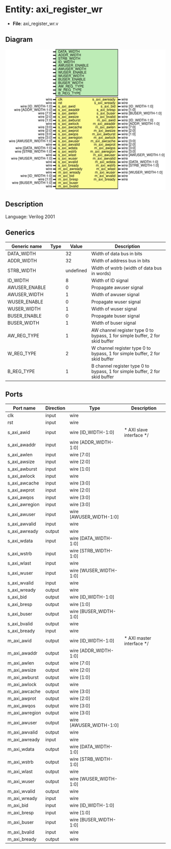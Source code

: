 # Entity: axi_register_wr

- **File**: axi_register_wr.v
## Diagram

![Diagram](axi_register_wr.svg "Diagram")
## Description


 Language: Verilog 2001


## Generics

| Generic name  | Type | Value     | Description                                                                     |
| ------------- | ---- | --------- | ------------------------------------------------------------------------------- |
| DATA_WIDTH    |      | 32        |  Width of data bus in bits                                                      |
| ADDR_WIDTH    |      | 32        |  Width of address bus in bits                                                   |
| STRB_WIDTH    |      | undefined |  Width of wstrb (width of data bus in words)                                    |
| ID_WIDTH      |      | 8         |  Width of ID signal                                                             |
| AWUSER_ENABLE |      | 0         |  Propagate awuser signal                                                        |
| AWUSER_WIDTH  |      | 1         |  Width of awuser signal                                                         |
| WUSER_ENABLE  |      | 0         |  Propagate wuser signal                                                         |
| WUSER_WIDTH   |      | 1         |  Width of wuser signal                                                          |
| BUSER_ENABLE  |      | 0         |  Propagate buser signal                                                         |
| BUSER_WIDTH   |      | 1         |  Width of buser signal                                                          |
| AW_REG_TYPE   |      | 1         |  AW channel register type  0 to bypass, 1 for simple buffer, 2 for skid buffer  |
| W_REG_TYPE    |      | 2         |  W channel register type  0 to bypass, 1 for simple buffer, 2 for skid buffer   |
| B_REG_TYPE    |      | 1         |  B channel register type  0 to bypass, 1 for simple buffer, 2 for skid buffer   |
## Ports

| Port name      | Direction | Type                    | Description                          |
| -------------- | --------- | ----------------------- | ------------------------------------ |
| clk            | input     | wire                    |                                      |
| rst            | input     | wire                    |                                      |
| s_axi_awid     | input     | wire [ID_WIDTH-1:0]     |      * AXI slave interface      */   |
| s_axi_awaddr   | input     | wire [ADDR_WIDTH-1:0]   |                                      |
| s_axi_awlen    | input     | wire [7:0]              |                                      |
| s_axi_awsize   | input     | wire [2:0]              |                                      |
| s_axi_awburst  | input     | wire [1:0]              |                                      |
| s_axi_awlock   | input     | wire                    |                                      |
| s_axi_awcache  | input     | wire [3:0]              |                                      |
| s_axi_awprot   | input     | wire [2:0]              |                                      |
| s_axi_awqos    | input     | wire [3:0]              |                                      |
| s_axi_awregion | input     | wire [3:0]              |                                      |
| s_axi_awuser   | input     | wire [AWUSER_WIDTH-1:0] |                                      |
| s_axi_awvalid  | input     | wire                    |                                      |
| s_axi_awready  | output    | wire                    |                                      |
| s_axi_wdata    | input     | wire [DATA_WIDTH-1:0]   |                                      |
| s_axi_wstrb    | input     | wire [STRB_WIDTH-1:0]   |                                      |
| s_axi_wlast    | input     | wire                    |                                      |
| s_axi_wuser    | input     | wire [WUSER_WIDTH-1:0]  |                                      |
| s_axi_wvalid   | input     | wire                    |                                      |
| s_axi_wready   | output    | wire                    |                                      |
| s_axi_bid      | output    | wire [ID_WIDTH-1:0]     |                                      |
| s_axi_bresp    | output    | wire [1:0]              |                                      |
| s_axi_buser    | output    | wire [BUSER_WIDTH-1:0]  |                                      |
| s_axi_bvalid   | output    | wire                    |                                      |
| s_axi_bready   | input     | wire                    |                                      |
| m_axi_awid     | output    | wire [ID_WIDTH-1:0]     |      * AXI master interface      */  |
| m_axi_awaddr   | output    | wire [ADDR_WIDTH-1:0]   |                                      |
| m_axi_awlen    | output    | wire [7:0]              |                                      |
| m_axi_awsize   | output    | wire [2:0]              |                                      |
| m_axi_awburst  | output    | wire [1:0]              |                                      |
| m_axi_awlock   | output    | wire                    |                                      |
| m_axi_awcache  | output    | wire [3:0]              |                                      |
| m_axi_awprot   | output    | wire [2:0]              |                                      |
| m_axi_awqos    | output    | wire [3:0]              |                                      |
| m_axi_awregion | output    | wire [3:0]              |                                      |
| m_axi_awuser   | output    | wire [AWUSER_WIDTH-1:0] |                                      |
| m_axi_awvalid  | output    | wire                    |                                      |
| m_axi_awready  | input     | wire                    |                                      |
| m_axi_wdata    | output    | wire [DATA_WIDTH-1:0]   |                                      |
| m_axi_wstrb    | output    | wire [STRB_WIDTH-1:0]   |                                      |
| m_axi_wlast    | output    | wire                    |                                      |
| m_axi_wuser    | output    | wire [WUSER_WIDTH-1:0]  |                                      |
| m_axi_wvalid   | output    | wire                    |                                      |
| m_axi_wready   | input     | wire                    |                                      |
| m_axi_bid      | input     | wire [ID_WIDTH-1:0]     |                                      |
| m_axi_bresp    | input     | wire [1:0]              |                                      |
| m_axi_buser    | input     | wire [BUSER_WIDTH-1:0]  |                                      |
| m_axi_bvalid   | input     | wire                    |                                      |
| m_axi_bready   | output    | wire                    |                                      |
